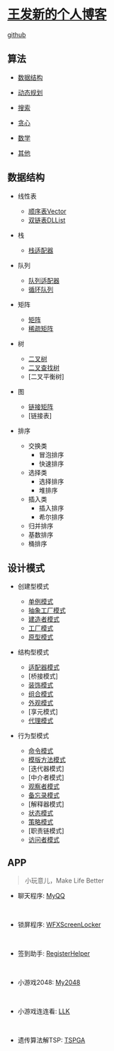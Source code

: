 # [王发新的个人博客](https://faxinwang.github.io/)

[github](https://github.com/faxinwang)

## 算法

* [数据结构](links/algorithms/dataStructure.html)

* [动态规划](links/algorithms/dp.html)

* [搜索](links/algorithms/search.html)

* [贪心](links/algorithms/greedy.html)

* [数学](links/algorithms/math.html)

* [其他](links/algorithms/others.html)

## 数据结构

* 线性表
  * [顺序表Vector](https://github.com/faxinwang/DataStructure/blob/master/cpp/Vector/Vector.hpp)
  * [双链表DLList](https://github.com/faxinwang/DataStructure/blob/master/cpp/List/DLList.hpp)

* 栈
  * [栈适配器](https://github.com/faxinwang/DataStructure/blob/master/cpp/Stack/Stack.hpp)

* 队列
  * [队列适配器](https://github.com/faxinwang/DataStructure/blob/master/cpp/Queue/Queue.hpp)
  * [循环队列](https://github.com/faxinwang/DataStructure/blob/master/cpp/Queue/CircularQueue.hpp)

* 矩阵
  * [矩阵](https://github.com/faxinwang/DataStructure/blob/master/cpp/Matrixs/Matrix.hpp)
  * [稀疏矩阵](https://github.com/faxinwang/DataStructure/blob/master/cpp/Matrixs/MatrixTriple.hpp)

* 树
  * [二叉树](https://github.com/faxinwang/DataStructure/blob/master/cpp/Tree/BinTree.hpp)
  * [二叉查找树](https://github.com/faxinwang/DataStructure/blob/master/cpp/Tree/BST.hpp)
  * [二叉平衡树]

* 图
  * [链接矩阵](https://github.com/faxinwang/DataStructure/blob/master/cpp/Graph/MatrixGraph.hpp)
  * [链接表]

* 排序
  * 交换类
    * 冒泡排序
    * 快速排序
  * 选择类
    * 选择排序
    * 堆排序
  * 插入类
    * 插入排序
    * 希尔排序
  * 归并排序
  * 基数排序
  * 桶排序

## 设计模式

* 创建型模式
  * [单例模式](https://github.com/faxinwang/JavaNote/tree/master/DesignPattern/Singleton)
  * [抽象工厂模式](https://github.com/faxinwang/JavaNote/tree/master/DesignPattern/abstractFactory)
  * [建造者模式](https://github.com/faxinwang/JavaNote/tree/master/DesignPattern/builder)
  * [工厂模式](https://github.com/faxinwang/JavaNote/tree/master/DesignPattern/simpleFactory)
  * [原型模式](https://github.com/faxinwang/JavaNote/tree/master/DesignPattern/prototype)

* 结构型模式
  * [适配器模式](https://github.com/faxinwang/JavaNote/tree/master/DesignPattern/adapter)
  * [桥接模式]
  * [装饰模式](https://github.com/faxinwang/JavaNote/tree/master/DesignPattern/decorator)
  * [组合模式](https://github.com/faxinwang/JavaNote/tree/master/DesignPattern/composite)
  * [外观模式](https://github.com/faxinwang/JavaNote/tree/master/DesignPattern/facade)
  * [享元模式]
  * [代理模式](https://github.com/faxinwang/JavaNote/tree/master/DesignPattern/proxy)

* 行为型模式
  * [命令模式](https://github.com/faxinwang/JavaNote/tree/master/DesignPattern/command)
  * [模版方法模式](https://github.com/faxinwang/JavaNote/tree/master/DesignPattern/templateMethod)
  * [迭代器模式]
  * [中介者模式]
  * [观察者模式](https://github.com/faxinwang/JavaNote/tree/master/DesignPattern/observer)
  * [备忘录模式](https://github.com/faxinwang/JavaNote/tree/master/DesignPattern/memento)
  * [解释器模式]
  * [状态模式](https://github.com/faxinwang/JavaNote/tree/master/DesignPattern/state)
  * [策略模式](https://github.com/faxinwang/JavaNote/tree/master/DesignPattern/strategy)
  * [职责链模式]
  * [访问者模式](https://github.com/faxinwang/JavaNote/tree/master/DesignPattern/visitor)

## APP

>小玩意儿，Make Life Better

* 聊天程序: [MyQQ](https://github.com/faxinwang/MyQQ)
<br>

* 锁屏程序: [WFXScreenLocker](https://github.com/faxinwang/WFXScreenLocker)
<br>

* 签到助手: [RegisterHelper](https://github.com/faxinwang/RegisterHelper)
<br>

* 小游戏2048: [My2048](https://github.com/faxinwang/My2048)
<br>

* 小游戏连连看: [LLK](https://github.com/faxinwang/LLK)
<br>

* 遗传算法解TSP: [TSPGA](https://github.com/faxinwang/TSPGA)
<br>